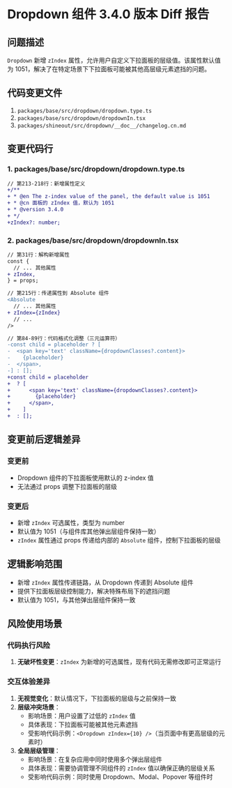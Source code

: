 # Dropdown 组件 3.4.0 版本 Diff 报告

## 问题描述

`Dropdown` 新增 `zIndex` 属性，允许用户自定义下拉面板的层级值。该属性默认值为 1051，解决了在特定场景下下拉面板可能被其他高层级元素遮挡的问题。

## 代码变更文件

1. `packages/base/src/dropdown/dropdown.type.ts`
2. `packages/base/src/dropdown/dropdownIn.tsx`
3. `packages/shineout/src/dropdown/__doc__/changelog.cn.md`

## 变更代码行

### 1. packages/base/src/dropdown/dropdown.type.ts
```diff
// 第213-218行：新增属性定义
+/**
+ * @en The z-index value of the panel, the default value is 1051
+ * @cn 面板的 zIndex 值，默认为 1051
+ * @version 3.4.0
+ */
+zIndex?: number;
```

### 2. packages/base/src/dropdown/dropdownIn.tsx
```diff
// 第31行：解构新增属性
const {
  // ... 其他属性
+ zIndex,
} = props;

// 第215行：传递属性到 Absolute 组件
<Absolute
  // ... 其他属性
+ zIndex={zIndex}
  // ...
/>

// 第84-89行：代码格式化调整（三元运算符）
-const child = placeholder ? [
-  <span key='text' className={dropdownClasses?.content}>
-    {placeholder}
-  </span>,
-] : [];
+const child = placeholder
+  ? [
+      <span key='text' className={dropdownClasses?.content}>
+        {placeholder}
+      </span>,
+    ]
+  : [];
```

## 变更前后逻辑差异

### 变更前
- Dropdown 组件的下拉面板使用默认的 z-index 值
- 无法通过 props 调整下拉面板的层级

### 变更后
- 新增 `zIndex` 可选属性，类型为 number
- 默认值为 1051（与组件库其他弹出层组件保持一致）
- `zIndex` 属性通过 props 传递给内部的 `Absolute` 组件，控制下拉面板的层级

## 逻辑影响范围
- 新增 `zIndex` 属性传递链路，从 Dropdown 传递到 Absolute 组件
- 提供下拉面板层级控制能力，解决特殊布局下的遮挡问题
- 默认值为 1051，与其他弹出层组件保持一致

## 风险使用场景

### 代码执行风险
1. **无破坏性变更**：`zIndex` 为新增的可选属性，现有代码无需修改即可正常运行

### 交互体验差异
1. **无视觉变化**：默认情况下，下拉面板的层级与之前保持一致
2. **层级冲突场景**：
   - 影响场景：用户设置了过低的 `zIndex` 值
   - 具体表现：下拉面板可能被其他元素遮挡
   - 受影响代码示例：`<Dropdown zIndex={10} />`（当页面中有更高层级的元素时）
3. **全局层级管理**：
   - 影响场景：在复杂应用中同时使用多个弹出层组件
   - 具体表现：需要协调管理不同组件的 `zIndex` 值以确保正确的层级关系
   - 受影响代码示例：同时使用 Dropdown、Modal、Popover 等组件时